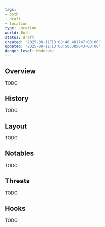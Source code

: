 ```yaml
---
tags:
- both
- draft
- location
type: Location
world: Both
status: draft
created: '2025-08-11T13:08:46.481747+00:00'
updated: '2025-08-11T13:08:50.385643+00:00'
danger_level: Moderate
---
```



## Overview

TODO
## History

TODO
## Layout

TODO
## Notables

TODO
## Threats

TODO
## Hooks

TODO
